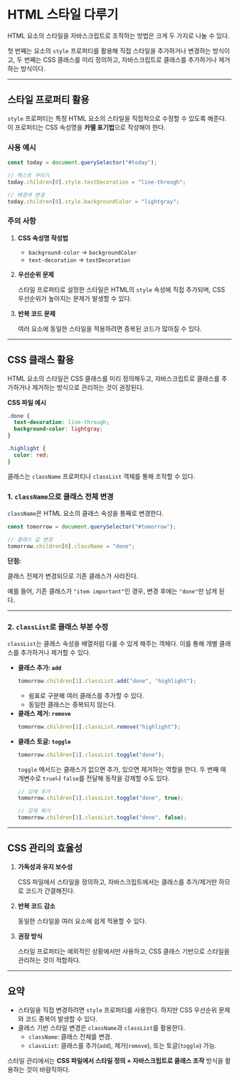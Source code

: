 # HTML 스타일 다루기

HTML 요소의 스타일을 자바스크립트로 조작하는 방법은 크게 두 가지로 나눌 수 있다.

첫 번째는 요소의 `style` 프로퍼티를 활용해 직접 스타일을 추가하거나 변경하는 방식이고, 두 번째는 CSS 클래스를 미리 정의하고, 자바스크립트로 클래스를 추가하거나 제거하는 방식이다.

---

## **스타일 프로퍼티 활용**

`style` 프로퍼티는 특정 HTML 요소의 스타일을 직접적으로 수정할 수 있도록 해준다. 이 프로퍼티는 CSS 속성명을 **카멜 표기법**으로 작성해야 한다.

### **사용 예시**

```jsx
const today = document.querySelector("#today");

// 텍스트 꾸미기
today.children[0].style.textDecoration = "line-through";

// 배경색 변경
today.children[0].style.backgroundColor = "lightgray";
```

### **주의 사항**

1. **CSS 속성명 작성법**
   - `background-color` → `backgroundColor`
   - `text-decoration` → `textDecoration`
2. **우선순위 문제**

   스타일 프로퍼티로 설정한 스타일은 HTML의 `style` 속성에 직접 추가되며, CSS 우선순위가 높아지는 문제가 발생할 수 있다.

3. **반복 코드 문제**

   여러 요소에 동일한 스타일을 적용하려면 중복된 코드가 많아질 수 있다.

---

## **CSS 클래스 활용**

HTML 요소의 스타일은 CSS 클래스를 미리 정의해두고, 자바스크립트로 클래스를 추가하거나 제거하는 방식으로 관리하는 것이 권장된다.

**CSS 파일 예시**

```css
.done {
  text-decoration: line-through;
  background-color: lightgray;
}

.highlight {
  color: red;
}
```

클래스는 `className` 프로퍼티나 `classList` 객체를 통해 조작할 수 있다.

### **1. `className`으로 클래스 전체 변경**

`className`은 HTML 요소의 클래스 속성을 통째로 변경한다.

```jsx
const tomorrow = document.querySelector("#tomorrow");

// 클래스 값 변경
tomorrow.children[0].className = "done";
```

**단점:**

클래스 전체가 변경되므로 기존 클래스가 사라진다.

예를 들어, 기존 클래스가 `"item important"`인 경우, 변경 후에는 `"done"`만 남게 된다.

---

### **2. `classList`로 클래스 부분 수정**

`classList`는 클래스 속성을 배열처럼 다룰 수 있게 해주는 객체다. 이를 통해 개별 클래스를 추가하거나 제거할 수 있다.

- **클래스 추가: `add`**
  ```jsx
  tomorrow.children[1].classList.add("done", "highlight");
  ```
  - 쉼표로 구분해 여러 클래스를 추가할 수 있다.
  - 동일한 클래스는 중복되지 않는다.
- **클래스 제거: `remove`**
  ```jsx
  tomorrow.children[1].classList.remove("highlight");
  ```
- **클래스 토글: `toggle`**
  ```jsx
  tomorrow.children[1].classList.toggle("done");
  ```
  `toggle` 메서드는 클래스가 없으면 추가, 있으면 제거하는 역할을 한다.
  두 번째 매개변수로 `true`나 `false`를 전달해 동작을 강제할 수도 있다.
  ```jsx
  // 강제 추가
  tomorrow.children[1].classList.toggle("done", true);

  // 강제 제거
  tomorrow.children[1].classList.toggle("done", false);
  ```

---

## **CSS 관리의 효율성**

1. **가독성과 유지 보수성**

   CSS 파일에서 스타일을 정의하고, 자바스크립트에서는 클래스를 추가/제거만 하므로 코드가 간결해진다.

2. **반복 코드 감소**

   동일한 스타일을 여러 요소에 쉽게 적용할 수 있다.

3. **권장 방식**

   스타일 프로퍼티는 예외적인 상황에서만 사용하고, CSS 클래스 기반으로 스타일을 관리하는 것이 적합하다.

---

## **요약**

- 스타일을 직접 변경하려면 `style` 프로퍼티를 사용한다.
  하지만 CSS 우선순위 문제와 코드 중복이 발생할 수 있다.
- 클래스 기반 스타일 변경은 `className`과 `classList`를 활용한다.
  - `className`: 클래스 전체를 변경.
  - `classList`: 클래스를 추가(`add`), 제거(`remove`), 또는 토글(`toggle`) 가능.

스타일 관리에서는 **CSS 파일에서 스타일 정의 + 자바스크립트로 클래스 조작** 방식을 활용하는 것이 바람직하다.
